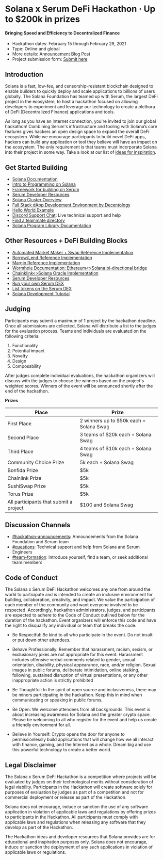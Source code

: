 # Solana x Serum DeFi Hackathon &middot; Up to $200k in prizes
#### Bringing Speed and Efficiency to Decentralized Finance

* Hackathon dates: February 15 through February 29, 2021
* Type: Online and global
* More details: [Announcement Blog Post](link)
* Project submission form: [Submit here](link)

## Introduction
Solana is a fast, low-fee, and censorship-resistant blockchain designed to enable builders to quickly deploy and scale applications to billions of users globally. The Solana Foundation has teamed up with Serum, the largest DeFi project in the ecosystem, to host a hackathon focused on allowing developers to experiment and leverage our technology to create a plethora of DeFi (Decentralized Finance) applications and tools.

As long as you have an Internet connection, you're invited to join our global hackathon! Combining Serum's infrastructure and tooling with Solana’s core features gives hackers an open design space to expand the overall DeFi ecosystem. While we encourage participants to build novel DeFi apps, hackers can build any application or tool they believe will have an impact on the ecosystem. The only requirement is that teams must incorporate Solana into their project in some way.  Take a look at our list of [ideas for inspiration](link).

## Get Started Building

* [Solana Documentation](https://docs.solana.com/)
* [Intro to Programming on Solana](https://paulx.dev/2021/01/14/programming-on-solana-an-introduction/)
* [Framework for building on Serum](https://github.com/project-serum/anchor)
* [Serum Developer Resources](https://serum-academy.com/en/developer-resources/)
* [Solana Cluster Overview](https://docs.solana.com/cluster/overview)
* [Full Stack dApp Development Environment by Decentology](https://dappstarter.decentology.com/)
* [Hello World Example](https://github.com/solana-labs/example-helloworld)
* [Discord Support Chat](link): Live technical support and help
* [Find a teammate directory](link)
* [Solana Program Library Documentation](https://spl.solana.com/)

## Other Resources + DeFi Building Blocks

* [Automated Market Maker + Swap Reference Implementation](https://github.com/solana-labs/oyster-swap)
* [Borrow/Lend Reference Implementation](https://github.com/solana-labs/oyster-lending)
* [Margin Reference Implementation](https://github.com/solana-labs/oyster-margin)
* [Wormhole Documentation: Ethereum<>Solana bi-directional bridge](https://github.com/certusone/wormhole)
* [Chainklink<>Solana Oracle Implementation](link)
* [Serum Developer Resources](https://serum-academy.com/en/developer-resources/)
* [Run your own Serum DEX](https://serum-academy.com/en/dex-list/)
* [List tokens on the Serum DEX](https://serum-academy.com/en/add-market/)
* [Solana Development Tutorial](https://solongwallet.medium.com/solana-development-tutorial-things-you-should-know-before-structuring-your-code-807f0e2ee43)

## Judging

Participants may submit a maximum of 1 project by the hackathon deadline. Once all submissions are collected, Solana will distribute a list to the judges for the evaluation process. Teams and individuals are evaluated on the following criteria:

1. Functionality
2. Potential impact
3. Novelty
4. Design
5. Composability

After judges complete individual evaluations, the hackathon organizers will discuss with the judges to choose the winners based on the project's weighted scores. Winners of the event will be announced shortly after the end of the hackathon. 

**Prizes**

| Place                                  | Prize                                        |
|----------------------------------------|----------------------------------------------|
| First Place                            | 2 winners up to $50k each + Solana Swag |
| Second Place                           | 3 teams of $20k each + Solana Swag              |
| Third Place                            | 4 teams of $10k each + Solana Swag              |
| Community Choice Prize                 | 5k each + Solana Swag              |
| Bonfida Prize                          | $5k                                          |
| Chainlink Prize                        | $5k                                          |
| SushiSwap Prize                        | $5k                                          |
| Torus Prize                            | $5k                                          |
| All participants that submit a project | $100 and Solana Swag                         |

## Discussion Channels

* [#hackathon-announcements](link): Announcements from the Solana Foundation and Serum team
* [#questions](link): Technical support and help from Solana and Serum Engineers
* [#team-formation](link): Introduce yourself, find a team, or seek additional team members

## Code of Conduct 

The Solana x Serum DeFi Hackathon welcomes any one from around the world to participate and is intended to create an inclusive environment for building, collaboration, creativity, and impact. We value the participation of each member of the community and want everyone involved to be respected. Accordingly, hackathon administrators, judges, and participants are expected to adhere to the Code of Conduct outlined below for the duration of the hackathon. Event organizers will enforce this code and have the right to disqualify any individual or team that breaks the code.

* Be Respectful: Be kind to all who participate in the event. Do not insult or put down other attendees.

* Behave Professionally. Remember that harassment, racism, sexism, or exclusionary jokes are not appropriate for this event. Harassment includes offensive verbal comments related to gender, sexual orientation, disability, physical appearance, race, and/or religion. Sexual images in public forums, deliberate intimidation, online stalking, following, sustained disruption of virtual presentations, or any other inappropriate action is strictly prohibited

* Be Thoughtful: In the spirit of open source and inclusiveness, there may be minors participating in the hackathon. Keep this in mind when communicating or speaking in public forums.

* Be Open: We welcome attendees from all backgrounds. This event is about increasing awareness for Solana and the greater crypto space. Please be welcoming to all who register for the event and help us create a friendly environment for all.

* Believe in Yourself: Crypto opens the door for anyone to permissionlessly build applications that will change how we all interact with finance, gaming, and the Internet as a whole. Dream big and use this powerful technology to create a better world.

## Legal Disclaimer

The Solana x Serum DeFi Hackathon is a competition where projects will be evaluated by judges on their technological merits without consideration of legal viability. Participants in the Hackathon will create software solely for purposes of evaluation by judges as part of a competition and not for commercial deployment or release as part of the Hackathon.

Solana does not encourage, induce or sanction the use of any software application in violation of applicable laws and regulations by offering prizes to participants in the Hackathon. All participants must comply with applicable laws and regulations when releasing any software that they develop as part of the Hackathon. 

The Hackathon ideas and developer resources that Solana provides are for educational and inspiration purposes only. Solana does not encourage, induce or sanction the deployment of any such applications in violation of applicable laws or regulations.
